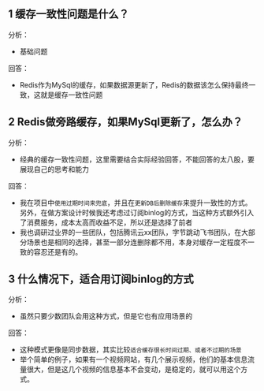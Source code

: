 
## 1 缓存一致性问题是什么？

分析：
- 基础问题

回答：
- Redis作为MySql的缓存，如果数据源更新了，Redis的数据该怎么保持最终一致，这就是缓存一致性问题
## 2 Redis做旁路缓存，如果MySql更新了，怎么办？

分析：
- 经典的缓存一致性问题，这里需要结合实际经验回答，不能回答的太八股，要展现自己的思考和能力

回答：
- 我在项目中`使用过期时间来兜底`，并且在`更新DB后删除缓存`来提升一致性的方式。另外，在做方案设计时候我还考虑过订阅binlog的方式，当这种方式额外引入了消费服务，成本太高而收益不足，所以还是选择了前者
- 我也调研过业界的一些团队，包括腾讯云xx团队，字节跳动飞书团队，在大部分场景也是相同的选择，甚至一部分连删除都不用，本身对缓存一定程度不一致的容忍还是有的。
## 3 什么情况下，适合用订阅binlog的方式

分析：
- 虽然只要少数团队会用这种方式，但是它也有应用场景的

回答：
- 这种模式更像是同步数据，其实比较`适合缓存很长时间过期、或者不过期的场景`
- 举个简单的例子，如果有一个视频网站，有几个展示视频，他们的基本信息流量很大，但是这几个视频的信息基本不会变动，是稳定的，就可以用这个方式。
